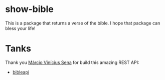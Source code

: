 # show-bible
This is a package that returns a verse of the bible. I hope that package can bless your life!

# Tanks
Thank you [Márcio Vinícius Sena](https://github.com/marciovsena) for build this amazing REST API:
 - [bibleapi](https://github.com/marciovsena/bibleapi)

